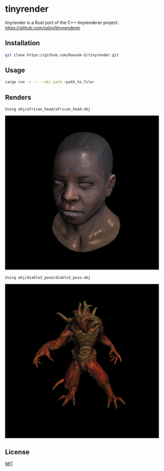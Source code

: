 # tinyrender

tinyrender is a Rust port of the C++ tinyrenderer project: https://github.com/ssloy/tinyrenderer

## Installation

```bash
git clone https://github.com/Raunak-S/tinyrender.git
```

## Usage

```bash
cargo run -r -- --obj-path <path_to_file>
```
## Renders

```
Using obj/african_head/african_head.obj
```
![](images/african_head.png)

```
Using obj/diablo3_pose/diablo3_pose.obj
```
![](images/diablo3_pose.png)

## License

[MIT](https://choosealicense.com/licenses/mit/)